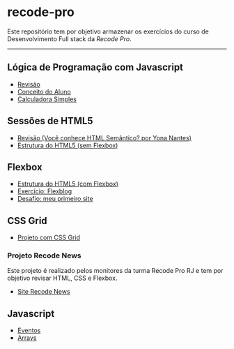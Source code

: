 # recode-pro
Este repositório tem por objetivo armazenar os exercícios do curso de Desenvolvimento Full stack da <em>Recode Pro</em>.
<hr>

## Lógica de Programação com Javascript

<ul type="square">
<li><a href="https://github.com/antonialucianapires/recode-pro/blob/master/revisaoLogicaProgramacao.md">Revisão</a></li>
<li><a href="https://github.com/antonialucianapires/recode-pro/blob/master/L%C3%B3gica%20com%20Javascript/appConceitoAluno.js">Conceito do Aluno</a></li>
<li><a href="https://github.com/antonialucianapires/recode-pro/blob/master/L%C3%B3gica%20com%20Javascript/appCalculadora.js">Calculadora Simples</a></li>
</ul>

## Sessões de HTML5 
 
 <ul type="square">
<li><a href="https://blog-geekhunter-com-br.cdn.ampproject.org/c/s/blog.geekhunter.com.br/voce-conhece-html-semantico/amp/">Revisão (Você conhece HTML Semântico? por Yona Nantes)</a></li>
<li><a href="https://github.com/antonialucianapires/recode-pro/tree/master/Sess%C3%B5es%20de%20HTML5">Estrutura do HTML5 (sem Flexbox)</a></li>
</ul>
 
## Flexbox

 <ul type="square">
<li><a href="https://github.com/antonialucianapires/recode-pro/blob/master/Sess%C3%B5es%20de%20HTML5/estrutura-com-flebox.html">Estrutura do HTML5 (com Flexbox)</a></li>
 <li><a href="#">Exercício: Flexblog</a></li>
 <li><a href="#">Desafio: meu primeiro site</a></li>
</ul>

## CSS Grid
 <ul type="square">
<li><a href="#">Projeto com CSS Grid</a></li>
</ul>

### Projeto Recode News
<p>Este projeto é realizado pelos monitores da turma Recode Pro RJ e tem por objetivo revisar HTML, CSS e Flexbox.</p>
 <ul type="square">
<li><a href="https://github.com/antonialucianapires/recode-pro/tree/master/Revis%C3%B5es/html-css-flexbox/recodeNews">Site Recode News</a></li>
</ul>

## Javascript

 <ul type="square">
<li><a href="#">Eventos</a></li>
 <li><a href="https://github.com/antonialucianapires/recode-pro/blob/master/Javascript/aula-arrays.js">Arrays</a></li>
</ul>
